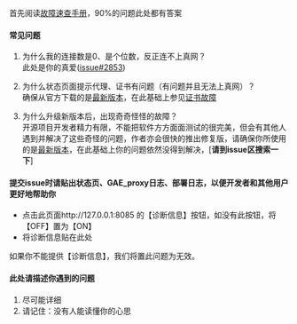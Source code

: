 
首先阅读[故障速查手册](https://github.com/XX-net/XX-Net/wiki/故障速查手册)，90%的问题此处都有答案

#### 常见问题
1. 为什么我的连接数是0、是个位数，反正连不上真网？<br>
此处是你的真爱([issue#2853](https://github.com/XX-net/XX-Net/issues/2853))

1. 为什么状态页面提示代理、证书有问题（有问题并且无法上真网）？<br>
确保从官方下载的是[最新版本](https://github.com/XX-net/XX-Net/blob/master/code/default/download.md)，在此基础上参见[证书故障](https://github.com/XX-net/XX-Net/wiki/GoAgent-Import-CA)

1. 为什么升级新版本后，出现奇奇怪怪的故障？<br>
开源项目开发者精力有限，不能把软件方方面面测试的很完美，但会有其他人遇到并解决了这些奇怪的问题，作者亦会很快的推出修复版，请确保你所使用的是[最新版本](https://github.com/XX-net/XX-Net/blob/master/code/default/download.md)，在此基础上你的问题依然没得到解决，[__请到issue区搜索一下__]

#### 提交issue时请贴出状态页、GAE_proxy日志、部署日志，以便开发者和其他用户更好地帮助你
 - 点击此页面http://127.0.0.1:8085 的【诊断信息】按钮，如没有此按钮，将【OFF】置为【ON】
 - 将诊断信息贴在此处

如果你不能提供【诊断信息】，我们将置此问题为无效。

#### 此处请描述你遇到的问题

1. 尽可能详细
1. 请记住：没有人能读懂你的心思





